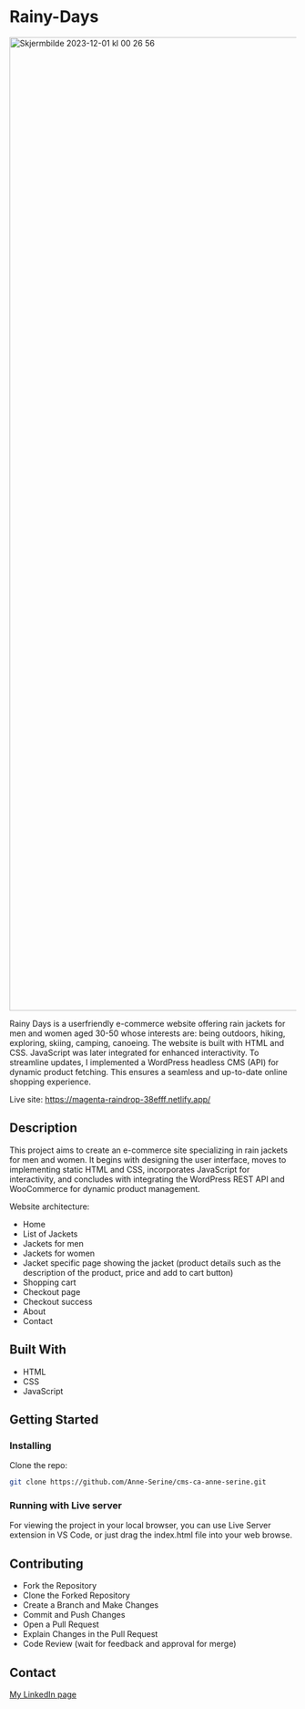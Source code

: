 # Rainy-Days


<img width="1708" alt="Skjermbilde 2023-12-01 kl  00 26 56" src="https://github.com/Anne-Serine/cms-ca-anne-serine/assets/125912893/9c7884dd-5324-46fc-a99f-3e7ec3a2816d">



Rainy Days is a userfriendly e-commerce website offering rain jackets for men and women aged 30-50 whose interests are: being outdoors, hiking, exploring, skiing, camping, canoeing. 
The website is built with HTML and CSS. JavaScript was later integrated for enhanced interactivity. To streamline updates, I implemented a WordPress headless CMS (API) for dynamic product fetching. This ensures a seamless and up-to-date online shopping experience.

Live site: https://magenta-raindrop-38efff.netlify.app/

## Description

This project aims to create an e-commerce site specializing in rain jackets for men and women. It begins with designing the user interface, moves to implementing static HTML and CSS, incorporates JavaScript for interactivity, and concludes with integrating the WordPress REST API and WooCommerce for dynamic product management.

Website architecture:

- Home
- List of Jackets
- Jackets for men
- Jackets for women
- Jacket specific page showing the jacket (product details such as the description of the product, price and add to cart button)
- Shopping cart
- Checkout page
- Checkout success
- About
- Contact


## Built With

- HTML
- CSS
- JavaScript

## Getting Started

### Installing

Clone the repo:

```bash
git clone https://github.com/Anne-Serine/cms-ca-anne-serine.git
```

### Running with Live server

For viewing the project in your local browser, you can use Live Server extension in VS Code, or just drag the index.html file into your web browse. 

## Contributing

- Fork the Repository
- Clone the Forked Repository
- Create a Branch and Make Changes
- Commit and Push Changes
- Open a Pull Request
- Explain Changes in the Pull Request
- Code Review (wait for feedback and approval for merge)

## Contact

[My LinkedIn page](https://www.linkedin.com/in/anne-serine-johannessen-587b4024a/)
